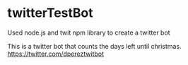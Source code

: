 # twitterTestBot
Used node.js and twit npm library to create a twitter bot

This is a twitter bot that counts the days left until christmas. 
https://twitter.com/dpereztwitbot
